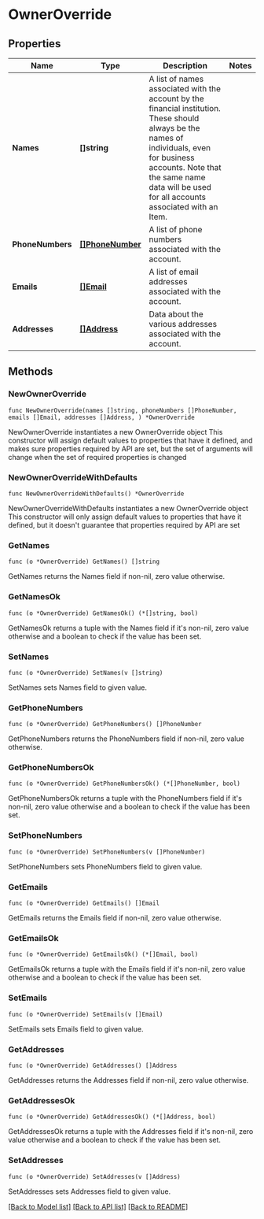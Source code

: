 # OwnerOverride

## Properties

Name | Type | Description | Notes
------------ | ------------- | ------------- | -------------
**Names** | **[]string** | A list of names associated with the account by the financial institution. These should always be the names of individuals, even for business accounts. Note that the same name data will be used for all accounts associated with an Item. | 
**PhoneNumbers** | [**[]PhoneNumber**](PhoneNumber.md) | A list of phone numbers associated with the account. | 
**Emails** | [**[]Email**](Email.md) | A list of email addresses associated with the account. | 
**Addresses** | [**[]Address**](Address.md) | Data about the various addresses associated with the account. | 

## Methods

### NewOwnerOverride

`func NewOwnerOverride(names []string, phoneNumbers []PhoneNumber, emails []Email, addresses []Address, ) *OwnerOverride`

NewOwnerOverride instantiates a new OwnerOverride object
This constructor will assign default values to properties that have it defined,
and makes sure properties required by API are set, but the set of arguments
will change when the set of required properties is changed

### NewOwnerOverrideWithDefaults

`func NewOwnerOverrideWithDefaults() *OwnerOverride`

NewOwnerOverrideWithDefaults instantiates a new OwnerOverride object
This constructor will only assign default values to properties that have it defined,
but it doesn't guarantee that properties required by API are set

### GetNames

`func (o *OwnerOverride) GetNames() []string`

GetNames returns the Names field if non-nil, zero value otherwise.

### GetNamesOk

`func (o *OwnerOverride) GetNamesOk() (*[]string, bool)`

GetNamesOk returns a tuple with the Names field if it's non-nil, zero value otherwise
and a boolean to check if the value has been set.

### SetNames

`func (o *OwnerOverride) SetNames(v []string)`

SetNames sets Names field to given value.


### GetPhoneNumbers

`func (o *OwnerOverride) GetPhoneNumbers() []PhoneNumber`

GetPhoneNumbers returns the PhoneNumbers field if non-nil, zero value otherwise.

### GetPhoneNumbersOk

`func (o *OwnerOverride) GetPhoneNumbersOk() (*[]PhoneNumber, bool)`

GetPhoneNumbersOk returns a tuple with the PhoneNumbers field if it's non-nil, zero value otherwise
and a boolean to check if the value has been set.

### SetPhoneNumbers

`func (o *OwnerOverride) SetPhoneNumbers(v []PhoneNumber)`

SetPhoneNumbers sets PhoneNumbers field to given value.


### GetEmails

`func (o *OwnerOverride) GetEmails() []Email`

GetEmails returns the Emails field if non-nil, zero value otherwise.

### GetEmailsOk

`func (o *OwnerOverride) GetEmailsOk() (*[]Email, bool)`

GetEmailsOk returns a tuple with the Emails field if it's non-nil, zero value otherwise
and a boolean to check if the value has been set.

### SetEmails

`func (o *OwnerOverride) SetEmails(v []Email)`

SetEmails sets Emails field to given value.


### GetAddresses

`func (o *OwnerOverride) GetAddresses() []Address`

GetAddresses returns the Addresses field if non-nil, zero value otherwise.

### GetAddressesOk

`func (o *OwnerOverride) GetAddressesOk() (*[]Address, bool)`

GetAddressesOk returns a tuple with the Addresses field if it's non-nil, zero value otherwise
and a boolean to check if the value has been set.

### SetAddresses

`func (o *OwnerOverride) SetAddresses(v []Address)`

SetAddresses sets Addresses field to given value.



[[Back to Model list]](../README.md#documentation-for-models) [[Back to API list]](../README.md#documentation-for-api-endpoints) [[Back to README]](../README.md)


